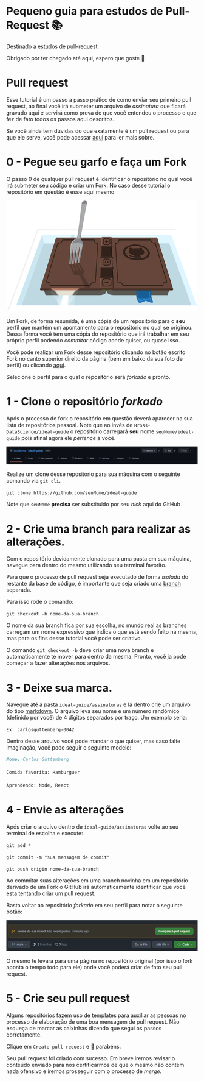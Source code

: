 # Pequeno guia para estudos de Pull-Request :books:

Destinado a estudos de pull-request

Obrigado por ter chegado até aqui, espero que goste :tada:

# Pull request

Esse tutorial é um passo a passo prático de como enviar seu primeiro pull request, ao final você irá submeter um arquivo de _assinatura_ que ficará gravado aqui e servirá como prova de que você entendeu o processo e que fez de fato todos os passos aqui descritos.

Se você ainda tem dúvidas do que exatamente é um pull request ou para que ele serve, você pode acessar [aqui](https://docs.github.com/pt/github/collaborating-with-pull-requests/proposing-changes-to-your-work-with-pull-requests/about-pull-requests) para ler mais sobre.

# 0 - Pegue seu garfo e faça um Fork

O passo 0 de qualquer pull request é identificar o repositório no qual você irá submeter seu código e criar um [Fork](https://docs.github.com/pt/get-started/quickstart/fork-a-repo). No caso desse tutorial o repositório em questão é esse aqui mesmo

<p align="center">
  <img src="https://raw.githubusercontent.com/Bross-DataScience/ideal-guide/main/imagens/fork.gif">
</p>

Um Fork, de forma resumida, é uma cópia de um repositório para o **seu** perfil que mantém um apontamento para o repositório no qual se originou.
Dessa forma você tem uma cópia do repositório que irá trabalhar em seu próprio perfil podendo _commitar_ código aonde quiser, ou quase isso.

Você pode realizar um Fork desse repositório clicando no botão escrito Fork no canto superior direito da página (bem em baixo da sua foto de perfil) ou clicando [aqui](https://github.com/Bross-DataScience/ideal-guide).

Selecione o perfil para o qual o repositório será _forkado_ e pronto.

# 1 - Clone o repositório _forkado_

Após o processo de fork o repositório em questão deverá aparecer na sua lista de repositórios pessoal. Note que ao invés de `Bross-DataScience/ideal-guide` o repositório carregará **seu** nome `seuNome/ideal-guide` pois afinal agora ele _pertence_ a você.

<p align="center">
  <img src="https://raw.githubusercontent.com/Bross-DataScience/ideal-guide/main/imagens/forked.png">
</p>

Realize um clone desse repositório para sua máquina com o seguinte comando via `git cli`.

`git clone https://github.com/seuNome/ideal-guide`

Note que `seuNome` **precisa** ser substituido por seu _nick_ aqui do GitHub

# 2 - Crie uma branch para realizar as alterações.

Com o repositório devidamente clonado para uma pasta em sua máquina, navegue para dentro do mesmo utilizando seu terminal favorito.

Para que o processo de pull request seja executado de forma _isolada_ do restante da base de código, é importante que seja criado uma [branch](https://docs.github.com/pt/github/collaborating-with-pull-requests/proposing-changes-to-your-work-with-pull-requests/about-branches) separada.

Para isso rode o comando:

`git checkout -b nome-da-sua-branch`

O nome da sua branch fica por sua escolha, no mundo real as branches carregam um nome expressivo que indica o que está sendo feito na mesma, mas para os fins desse tutorial você pode ser criativo.

O comando `git checkout -b` deve criar uma nova branch e automaticamente te mover para dentro da mesma. Pronto, você ja pode começar a fazer alterações nos arquivos.

# 3 - Deixe sua marca.

Navegue até a pasta `ideal-guide/assinaturas` e lá dentro crie um arquivo do tipo [markdown](https://www.markdownguide.org/getting-started/). O arquivo leva seu nome e um número randômico (definido por você) de 4 dígitos separados por traço. Um exemplo seria:

`Ex: carlosguttemberg-0042`

Dentro desse arquivo você pode mandar o que quiser, mas caso falte imaginação, você pode seguir o seguinte modelo:

```markdown
Nome: Carlos Guttemberg

Comida favorita: Hamburguer

Aprendendo: Node, React

```

# 4 - Envie as alterações

Após criar o arquivo dentro de `ideal-guide/assinaturas` volte ao seu terminal de escolha e execute:

`git add *`

`git commit -m "sua mensagem de commit"`

`git push origin nome-da-sua-branch`

Ao commitar suas alterações em uma branch novinha em um repositório derivado de um Fork o GitHub irá automaticamente identificar que você esta tentando criar um pull request.

Basta voltar ao repositório _forkado_ em seu perfil para notar o seguinte botão:

<p align="center">
  <img src="https://raw.githubusercontent.com/Bross-DataScience/ideal-guide/main/imagens/compare.png">
</p>

O mesmo te levará para uma página no repositório original (por isso o fork aponta o tempo todo para ele) onde você poderá criar de fato seu pull request.

# 5 - Crie seu pull request

Alguns repositórios fazem uso de templates para auxiliar as pessoas no processo de elaboração de uma boa mensagem de pull request. Não esqueça de marcar as caixinhas dizendo que segui os passos corretamente.

Clique em `Create pull request` e :tada: parabéns.

Seu pull request foi criado com sucesso. Em breve iremos revisar o conteúdo enviado para nos certificarmos de que o mesmo não contém nada ofensivo e iremos prosseguir com o processo de _merge_.
